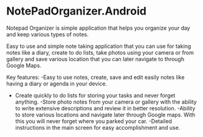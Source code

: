 # NotePadOrganizer.Android
Notepad Organizer is simple application that helps you organize your day and keep various types of notes.

Easy to use and simple note taking application that you can use for taking notes like a diary, create to do lists, take photos using your camera or from gallery and save various location that you can later navigate to through Google Maps.

Key features:
-Easy to use notes, create, save and edit easily notes like having a diary or agenda in your device.
- Create quickly to do lists for storing your tasks and never forget anything.
-Store photo notes from your camera or gallery with the ability to write extensive descriptions and review it in better resolution.
-Ability to store various locations and navigate later through Google maps. With this you will never forget where you parked your car.
-Detailed instructions in the main screen for easy accomplishment and use.
